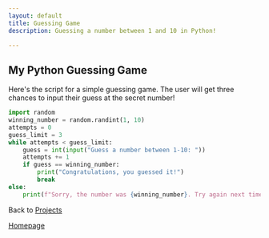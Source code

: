 ```yaml
---
layout: default
title: Guessing Game
description: Guessing a number between 1 and 10 in Python!

---
```


## My Python Guessing Game
Here's the script for a simple guessing game. The user will get three chances to input their guess at the secret number!
<br>

```python
import random
winning_number = random.randint(1, 10)
attempts = 0
guess_limit = 3
while attempts < guess_limit:
    guess = int(input("Guess a number between 1-10: "))
    attempts += 1
    if guess == winning_number:
        print("Congratulations, you guessed it!")
        break 
else:
    print(f"Sorry, the number was {winning_number}. Try again next time!")
```

Back to [Projects](projects.md)

[Homepage](../index.md)